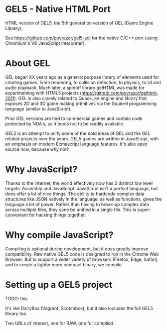 # GEL5 - Native HTML Port
HTML version of GEL5, the 5th generation version of GEL (Game Engine Library).

See https://github.com/povrazor/gel5-sdl for the native C/C++ port (using Chromium's V8 JavaScript interpreter).

# About GEL
GEL began XX years ago as a general purpose library of elements used for creating games. From rendering, to collision detection, to physics, to UI and audio playback. Much later, a spinoff library gelHTML was made for experimenting with HTML5 projects (https://github.com/povrazor/gelhtml-2011). GEL is also closely related to Quack, an engine and library that exposes 2D and 3D game making primitives via the Squirrel programming language (similar to JavaScript).

Prior GEL versions are tied to commercial games and contain code protected by NDA's, so it tends not to be readily available.

GEL5 is an attempt to unify some of the bold ideas of GEL and the GEL related projects over the years. GEL5 games are written in JavaScript, with an emphasis on modern Ecmascript language features. It's also open source now, because why not?

# Why JavaScript?
Thanks to the internet, the world effectively now has 2 distinct low level targets: Assembly and JavaScript. JavaScript isn't a perfect language, but does offer a lot of nice things. The ability to hardcode complex data structures like JSON natively in the language, as well as functions, gives the language a lot of power. Rather than having to break-up complex data across multiple files, they cane be unified in a single file. This is super-convenient for hacking things together.

# Why compile JavaScript?
Compiling is optional during development, but it does greatly improve compatibility. Raw native GEL5 code is designed to run in the Chrome Web Browser. But to support a wider variety of browsers (Firefox, Edge, Safari), and to create a tighter more compact binary, we compile

# Setting up a GEL5 project
TODO: this

It's like DairyBox (Vagrant, Scotchbox), but it also includes the full GEL5 library too.

Two URLs of interest, one for RAW, one for compiled.
